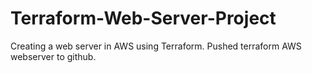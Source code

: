 # Terraform-Web-Server-Project
Creating a web server in AWS using Terraform.
Pushed terraform AWS webserver to github.
